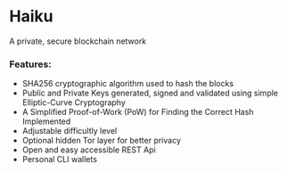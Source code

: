 # Haiku
A private, secure blockchain network

### Features:

- SHA256 cryptographic algorithm used to hash the blocks
- Public and Private Keys generated, signed and validated using simple Elliptic-Curve Cryptography
- A Simplified Proof-of-Work (PoW) for Finding the Correct Hash Implemented
- Adjustable difficultly level
- Optional hidden Tor layer for better privacy
- Open and easy accessible REST Api
- Personal CLI wallets

